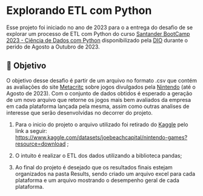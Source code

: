 # Explorando ETL com Python

Esse projeto foi iniciado no ano de 2023 para o a entrega do desafio de se explorar um processo de ETL com Python do curso [Santander BootCamp 2023 - Ciência de Dados com Python](https://web.dio.me/track/santander-bootcamp-2023-ciencia-de-dados-com-python) disponibilizado pela [DIO](https://www.dio.me/) durante o perido de Agosto a Outubro de 2023.

## 🎯 Objetivo

O objetivo desse desafio é partir de um arquivo no formato .csv que contém as avaliações do site [Metacritc](https://www.metacritic.com/) sobre jogos divulgados pela [Nintendo](https://www.nintendo.com/) (até o Agosto de 2023). Com o conjunto de dados obtidos é esperado a geração de um novo arquivo que retorne os jogos mais bem avaliados da empresa em cada plataforma lançada pela mesma, assim como outras analises de interesse que serão desenvolvidas no decorrer do projeto.

1. Para o inicio do projeto o arquivo utilizado foi retirado do [Kaggle](https://www.kaggle.com/) pelo link a seguir: https://www.kaggle.com/datasets/joebeachcapital/nintendo-games?resource=download ;

2. O intuito é realizar o ETL dos dados utilizando a biblioteca pandas;

3. Ao final do projeto é desejado que os resultados finais estejam organizados na pasta Results, sendo criado um arquivo excel para cada plataforma e um arquivo mostrando o desempenho geral de cada plataforma.
